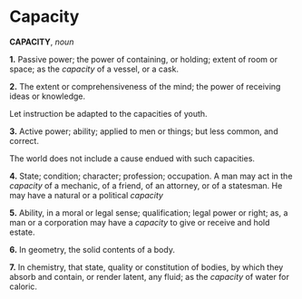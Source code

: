 # Capacity

**CAPACITY**, _noun_

**1.** Passive power; the power of containing, or holding; extent of room or space; as the _capacity_ of a vessel, or a cask.

**2.** The extent or comprehensiveness of the mind; the power of receiving ideas or knowledge.

Let instruction be adapted to the capacities of youth.

**3.** Active power; ability; applied to men or things; but less common, and correct.

The world does not include a cause endued with such capacities.

**4.** State; condition; character; profession; occupation. A man may act in the _capacity_ of a mechanic, of a friend, of an attorney, or of a statesman. He may have a natural or a political _capacity_

**5.** Ability, in a moral or legal sense; qualification; legal power or right; as, a man or a corporation may have a _capacity_ to give or receive and hold estate.

**6.** In geometry, the solid contents of a body.

**7.** In chemistry, that state, quality or constitution of bodies, by which they absorb and contain, or render latent, any fluid; as the _capacity_ of water for caloric.